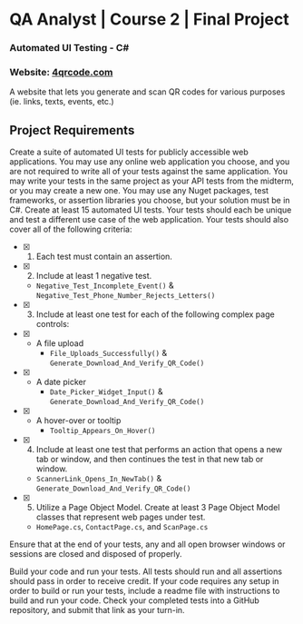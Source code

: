 # **QA Analyst | Course 2** | Final Project

### Automated UI Testing - C#

### Website: [4qrcode.com](https://4qrcode.com/)

A website that lets you generate and scan QR codes for various purposes (ie. links, texts, events, etc.)

## Project Requirements

Create a suite of automated UI tests for publicly accessible web applications. You may use any online web application you choose, and you are not required to write all of your tests against the same application. You may write your tests in the same project as your API tests from the midterm, or you may create a new one. You may use any Nuget packages, test frameworks, or assertion libraries you choose, but your solution must be in C#. Create at least 15 automated UI tests. Your tests should each be unique and test a different use case of the web application. Your tests should also cover all of the following criteria:

- [x] 1. Each test must contain an assertion.

- [x] 2. Include at least 1 negative test.
    - `Negative_Test_Incomplete_Event()` & `Negative_Test_Phone_Number_Rejects_Letters()`

- [x] 3. Include at least one test for each of the following complex page controls: 

- [x] - A file upload
    - `File_Uploads_Successfully()` & `Generate_Download_And_Verify_QR_Code()`

- [x] - A date picker
    - `Date_Picker_Widget_Input()` & `Generate_Download_And_Verify_QR_Code()`

- [x] - A hover-over or tooltip
    - `Tooltip_Appears_On_Hover()`

- [x] 4. Include at least one test that performs an action that opens a new tab or window, and then continues the test in that new tab or window.
    - `ScannerLink_Opens_In_NewTab()` & `Generate_Download_And_Verify_QR_Code()`
- [x] 5. Utilize a Page Object Model. Create at least 3 Page Object Model classes that represent web pages under test.
    - `HomePage.cs`, `ContactPage.cs`, and `ScanPage.cs`

Ensure that at the end of your tests, any and all open browser windows or sessions are closed and disposed of properly.

Build your code and run your tests. All tests should run and all assertions should pass in order to receive credit. If your code requires any setup in order to build or run your tests, include a readme file with instructions to build and run your code. Check your completed tests into a GitHub repository, and submit that link as your turn-in.
